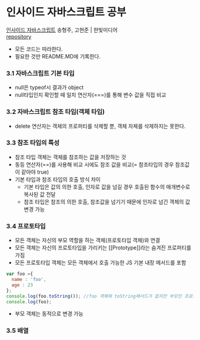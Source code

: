 # 인사이드 자바스크립트 공부
[인사이드 자바스크립트](https://book.naver.com/bookdb/book_detail.nhn?bid=7400243)  송형주, 고현준 | 한빛미디어     
[repository](https://codesandbox.io/s/insidejavascript-98k8g?file=/ch3.3/index.js)

- 모든 코드는 따라한다.
- 필요한 것만 README.MD에 기록한다.

### 3.1 자바스크립트 기본 타입
  - null은 typeof시 결과가 object
  - null타입인지 확인할 때 일치 연산자(===)를 통해 변수 값을 직접 비교
  
### 3.2 자바스크립트 참조 타입(객체 타입)
  - delete 연산자는 객체의 프로퍼티를 삭제할 뿐, 객체 자체를 삭제하지는 못한다.

### 3.3 참조 타입의 특성
  - 참조 타입 객체는 객체를 참조하는 값을 저장하는 것
  - 동등 연산자(==)를 사용해 비교 시에도 참조 값을 비교(= 참조타입의 경우 참조값이 같아야 true)
  - 기본 타입과 참조 타입의 호출 방식 차이
    + 기본 타입은 값의 의한 호출, 인자로 값을 넘길 경우 호출된 함수의 매개변수로 복사된 값 전달
    + 참조 타입은 참조의 의한 호출, 참조값을 넘기기 때문에 인자로 넘긴 객체의 값 변경 가능
    
### 3.4 프로토타입
  - 모든 객체는 자신의 부모 역할을 하는 객체(프로토타입 객체)와 연결
  - 모든 객체는 자신의 프로토타입을 가리키는 [[Prototype]]라는 숨겨진 프로퍼티를 가짐
  - 모든 프로토타입 객체는 모든 객체에서 호출 가능한 JS 기본 내장 메서드를 포함
  ```javaScript
  var foo ={
    name : 'foo',
    age : 23
  };
  console.log(foo.toString()); //foo 객체에 toString메서드가 없지만 부모인 프로토타입객체에 정의되어 있으므로 상속받아 사용
  console.log(foo);
  ```
  - 부모 객체는 동적으로 변경 가능
  
  ### 3.5 배열
  
